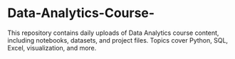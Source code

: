 # Data-Analytics-Course-
This repository contains daily uploads of Data Analytics course content, including notebooks, datasets, and project files. Topics cover Python, SQL, Excel, visualization, and more.
